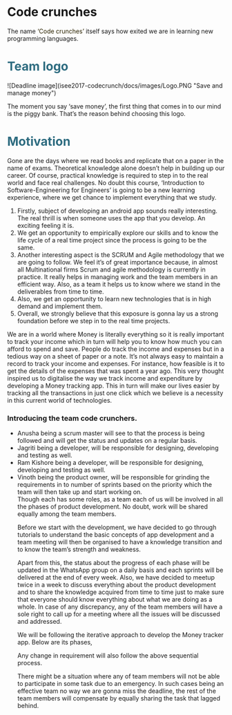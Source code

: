 
<h1 style="color: #000000 text-align:center;">Code crunches</h1>
<p>The name <span style="color: #2b2301;">‘Code crunches’</span> itself says how exited we are in learning new programming languages.</p> 
<h1 style="color: #2e6c80;">Team logo</h1>
<span align="center">
![Deadline image](isee2017-codecrunch/docs/images/Logo.PNG "Save and manage money")
</span>
<p>The moment  you say ‘save money’, the first thing that comes in to our mind is the piggy bank. That’s the reason behind choosing this logo.&nbsp;</p>
<h1 style="color: #2e6c80;">Motivation</h1>
<p>Gone are the days where we read books and replicate that on a paper in the name of exams. Theoretical knowledge alone doesn’t help in building up our career. Of course, practical knowledge is required to step in to the real world and face real challenges. No doubt this course, ‘Introduction to Software-Engineering for Engineers’ is going to be a new learning experience, where we get chance to implement everything that we study.</p>
<ol>
<li>Firstly, subject of developing an android app sounds really interesting. The real thrill is when someone uses the app that you develop. An exciting feeling it is.</li>    
<li>We get an opportunity to empirically explore our skills and to know the life cycle of a real time project since the process is going to be the same.</li>
<li>Another interesting aspect is the SCRUM and Agile methodology that we are going to follow.  We feel it’s of great importance because, in almost all Multinational firms Scrum and agile methodology is currently in practice. It really helps in managing work and the team members in an efficient way. Also, as a team it helps us to know where we stand in the deliverables from time to time.</li> 
<li>Also, we get an opportunity to learn new technologies that is in high demand and implement them.</li>
<li>Overall, we strongly believe that this exposure is gonna lay us a strong foundation before we step in to the real time projects.</li>
</ol>
<p>We are in a world where Money is literally everything so it is really important to track your income which in turn will help you to know how much you can afford to spend and save. People do track the income and expenses but in a tedious way on a sheet of paper or a note. It’s not always easy to maintain a record to track your income and expenses. For instance, how feasible is it to get the details of the expenses that was spent a year ago. This very thought inspired us to digitalise the way we track income and expenditure by developing a Money tracking app. This in turn will make our lives easier by tracking all the transactions in just one click which we believe is a necessity in this current world of technologies.</p>

<h3>Introducing the team code crunchers. </h3>
<ul>
<li>Anusha being a scrum master will see to that the process is being followed and will get the status and updates on a regular basis.</li>  
<li>Jagriti being a developer, will be responsible for designing, developing and testing as well.</li>
<li>Ram Kishore being a developer, will be responsible for designing, developing and testing as well.</li>
<li>Vinoth being the product owner, will be responsible for  grinding the requirements in to number of sprints based on the priority which the team will then take up and start working on. </li>
Though each has some roles, as a team each of us will be involved in all the phases of product development. No doubt, work will be shared equally among the team members.
<p>Before we start with the development, we have decided to go through tutorials to understand the basic concepts of app development and a team meeting will then be organised to have a knowledge transition and to know the team’s strength and weakness.</p>
<p>Apart from this, the status about the progress of each phase will be updated in the WhatsApp group on a daily basis and each sprints will be delivered at the end of every week. Also, we have decided to meetup twice in a week to discuss everything about the product development and to share the knowledge acquired from time to time just to make sure that everyone should know everything about what we are doing as a whole. In case of any discrepancy, any of the team members will have a sole right to call up for a meeting where all the issues will be discussed and addressed.</p>
<p>We will be following the iterative approach to develop the Money tracker app. Below are its phases,</p>
<p>Any change in requirement will also follow the above sequential process. </p>
<p>There might be a situation where any of team members will not be able to participate in some task due to an emergency. In such cases being an effective team no way we are gonna miss the deadline, the rest of the team members will compensate by equally sharing the task that lagged behind. </p>
